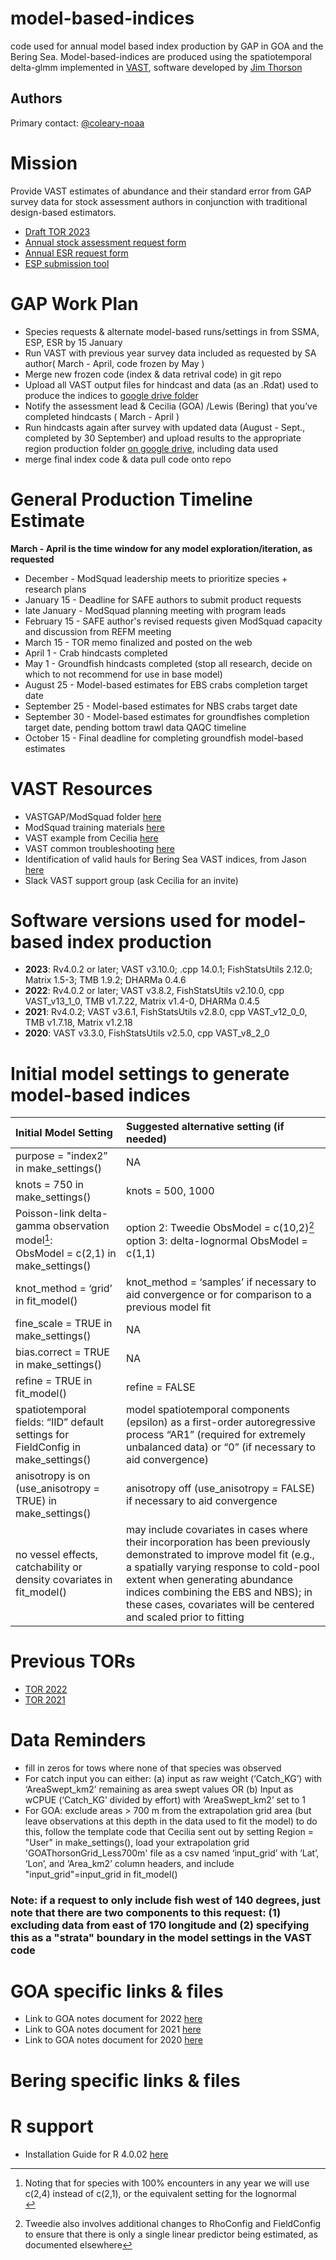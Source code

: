# model-based-indices
code used for annual model based index production by GAP in GOA and the Bering Sea. Model-based-indices are produced
using the spatiotemporal delta-glmm implemented in [VAST](https://github.com/James-Thorson-NOAA/VAST), software developed by [Jim Thorson](https://github.com/James-Thorson-NOAA)

## Authors
Primary contact: [@coleary-noaa](https://github.com/coleary-noaa)

# Mission
Provide VAST estimates of abundance and their standard error from GAP survey data for stock assessment authors in conjunction with traditional design-based estimators.
- [Draft TOR 2023](https://docs.google.com/document/d/18CeXcHhHK48hrtkiC6zygXlHj6YVrWEd/edit?usp=share_link&ouid=110653283533112338587&rtpof=true&sd=true)
- [Annual stock assessment request form](https://docs.google.com/spreadsheets/d/18gr3owj5iAq1iCDX4wpQPUC9ldLz-YTsCBIfnkHqibo/edit?usp=sharing)
- [Annual ESR request form](https://docs.google.com/spreadsheets/d/1SC-KzRmng0c2e1GpvqYQz4Ijr0_hlbGZbWiislXGGcw/edit?usp=sharing)
- [ESP submission tool](https://apex.psmfc.org/akfin/f?p=140:LOGIN_DESKTOP:4779711459935:::::)

# GAP Work Plan 
- Species requests & alternate model-based runs/settings in from SSMA, ESP, ESR by 15 January
- Run VAST with previous year survey data included as requested by SA author( March - April, code frozen by May )
- Merge new frozen code (index & data retrival code) in git repo
- Upload all VAST output files for hindcast and data (as an .Rdat) used to produce the indices to [google drive folder](https://drive.google.com/drive/folders/1yxn02yF0V1PNVw0_HpqeSK_XxgOy_LAT)
- Notify the assessment lead & Cecilia (GOA) /Lewis (Bering) that you’ve completed hindcasts ( March - April )
- Run hindcasts again after survey with updated data (August - Sept., completed by 30 September) and upload results to the appropriate region production folder [on google drive](https://drive.google.com/drive/folders/1yxn02yF0V1PNVw0_HpqeSK_XxgOy_LAT), including data used
- merge final index code & data pull code onto repo

# General Production Timeline Estimate
**March - April is the time window for any model exploration/iteration, as requested**
  - December - ModSquad leadership meets to prioritize species + research plans
  - January 15 - Deadline for SAFE authors to submit product requests
  - late January - ModSquad planning meeting with program leads
  - February 15 - SAFE author's revised requests given ModSquad capacity and discussion from REFM meeting
  - March 15 - TOR memo finalized and posted on the web
  - April 1 - Crab hindcasts completed
  - May 1 - Groundfish hindcasts completed (stop all research, decide on which to not recommend for use in base model)
  - August 25 - Model-based estimates for EBS crabs completion target date
  - September 25 - Model-based estimates for NBS crabs target date
  - September 30 - Model-based estimates for groundfishes completion target date, pending bottom trawl data QAQC timeline
  - October 15 - Final deadline for completing groundfish model-based estimates 

# VAST Resources 
- VASTGAP/ModSquad folder [here](https://drive.google.com/drive/folders/1yxn02yF0V1PNVw0_HpqeSK_XxgOy_LAT)
- ModSquad training materials [here](https://drive.google.com/drive/folders/1TZRrEwka7OEICC6D81LiuGtYJMSxdaFe?usp=sharing)
- VAST example from Cecilia [here](https://drive.google.com/file/d/1eNUXhVuezqWYQx0GHoKcKuHyqTssY_BC/view)
- VAST common troubleshooting [here](https://docs.google.com/document/d/1j3Li2aacvy7d4FJxLlGDctHlDJWQgZzI5HzyMujwf8Y/edit?usp=sharing)
- Identification of valid hauls for Bering Sea VAST indices, from Jason [here](https://docs.google.com/spreadsheets/d/1-z7AFYoTM0-RApsW9APfXX4CoA5mbk6k/edit#gid=1419989689)
- Slack VAST support group (ask Cecilia for an invite)

# Software versions used for model-based index production
- **2023**: Rv4.0.2 or later; VAST v3.10.0; .cpp 14.0.1; FishStatsUtils 2.12.0; Matrix 1.5-3; TMB 1.9.2; DHARMa 0.4.6
- **2022**: Rv4.0.2 or later; VAST v3.8.2, FishStatsUtils v2.10.0, cpp VAST_v13_1_0, TMB v1.7.22, Matrix v1.4-0, DHARMa 0.4.5
- **2021**: Rv4.0.2; VAST v3.6.1, FishStatsUtils v2.8.0, cpp VAST_v12_0_0, TMB v1.7.18, Matrix v1.2.18
- **2020**: VAST v3.3.0, FishStatsUtils v2.5.0, cpp VAST_v8_2_0

# Initial model settings to generate model-based indices
| Initial Model Setting  | Suggested alternative setting (if needed) |
| :---         | :--- |
| purpose = "index2” in make_settings()  | NA  |
| knots = 750 in make_settings()  | knots = 500, 1000  |
| Poisson-link delta-gamma observation model[^1]: <br/> ObsModel = c(2,1) in make_settings()  | option 2: Tweedie ObsModel = c(10,2)[^2] <br/> option 3: delta-lognormal ObsModel = c(1,1)  |
| knot_method = ‘grid’ in fit_model()  | knot_method = ‘samples’ if necessary to aid convergence or for comparison to a previous model fit  |
| fine_scale = TRUE in make_settings()  | NA  |
| bias.correct = TRUE in make_settings()  | NA  |
| refine = TRUE in fit_model()  | refine = FALSE  |
| spatiotemporal fields: “IID” default settings for FieldConfig in make_settings()  | model spatiotemporal components (epsilon) as a first-order autoregressive process “AR1” (required for extremely unbalanced data) or “0” (if necessary to aid convergence)  |
| anisotropy is on (use_anisotropy = TRUE) in make_settings()  | anisotropy off (use_anisotropy = FALSE) if necessary to aid convergence  |
| no vessel effects, catchability or density covariates in fit_model()  | may include covariates in cases where their incorporation has been previously demonstrated to improve model fit (e.g., a spatially varying response to cold-pool extent when generating abundance indices combining the EBS and NBS); in these cases, covariates will be centered and scaled prior to fitting  |
[^1]: Noting that for species with 100% encounters in any year we will use c(2,4) instead of c(2,1), or the equivalent setting for the lognormal <br/>
[^2]: Tweedie also involves additional changes to RhoConfig and FieldConfig to ensure that there is only a single linear predictor being estimated, as documented elsewhere

# Previous TORs
- [TOR 2022](https://drive.google.com/file/d/1t13fVai8HOo3xtwxn_vazo9NDT8MrVar/view?usp=sharing)
- [TOR 2021](https://docs.google.com/document/d/19gFkuNcJ_ezXzKqqOS1k5YnXyj3Tm_LyTMWGWyhy8ec/edit?usp=sharing)

# Data Reminders
- fill in zeros for tows where none of that species was observed
- For catch input you can either: (a) input as raw weight (‘Catch_KG’) with ‘AreaSwept_km2’ remaining as area swept values OR (b) Input as wCPUE (‘Catch_KG’ divided by   effort) with ‘AreaSwept_km2’ set to 1 
- For GOA: exclude areas > 700 m from the extrapolation grid area (but leave observations at this depth in the data used to fit the model) 
  to do this, follow the template code that Cecilia sent out by setting Region = "User" in make_settings(), load your extrapolation grid  'GOAThorsonGrid_Less700m'       file as a csv named ‘input_grid’ with ‘Lat’, ‘Lon’, and ‘Area_km2’ column headers, and include "input_grid"=input_grid in fit_model()

### **Note**: if a request to only include fish west of 140 degrees, just note that there are two components to this request:  (1) excluding data from east of 170 longitude and (2) specifying this as a "strata" boundary in the model settings in the VAST code

# GOA specific links & files
- Link to GOA notes document for 2022 [here](https://docs.google.com/document/d/1TOMz9zaRaRd2xLsaE8J9KLn1wPYqtAwgAprJrhsLtSE/edit?usp=sharing)
- Link to GOA notes document for 2021 [here](https://docs.google.com/document/d/1fWEA8jftM7IRRwnCMtSjKqGRhM2Vzq7DgCCebPDc3ic/edit?usp=sharing)
- Link to GOA notes document for 2020 [here](https://docs.google.com/document/d/1M6SnI6bN16kZCuFu0Crl2BqpGB8D_CZshlqvW9TFCGY/edit?usp=sharing)

# Bering specific links & files

# R support
- Installation Guide for R 4.0.02 [here](https://docs.google.com/document/d/1tjAjvVsYbRBYLWwVdQ-Bs7GYALiUn2xFcUgcP8mQCHw/edit?usp=sharing)
